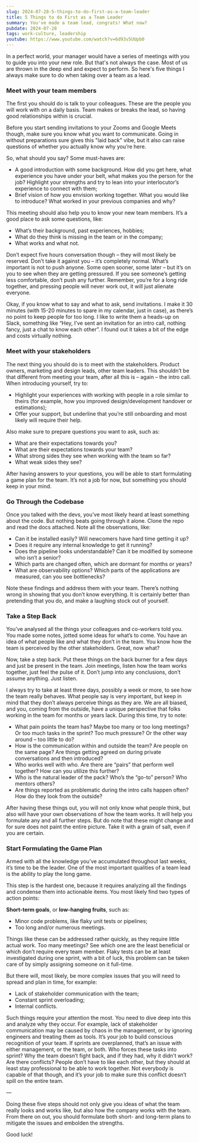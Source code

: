 ```yaml
---
slug: 2024-07-28-5-things-to-do-first-as-a-team-leader
title: 5 Things to do First as a Team Leader
summary: You've made a team lead, congrats! What now?
pubdate: 2024-07-28
tags: work-culture, leadership
youtube: https://www.youtube.com/watch?v=6d93v5UUpb0
---
```


In a perfect world, your manager would have a series of meetings with you to
guide you into your new role. But that's not always the case. Most of us are
thrown in the deep end and expect to perform. So here's five things I always
make sure to do when taking over a team as a lead.

### Meet with your team members

The first you should do is talk to your colleagues. These are the people you
will work with on a daily basis. Team makes or breaks the lead, so having good
relationships within is crucial.

Before you start sending invitations to your Zooms and Google Meets though, make
sure you know what you want to communicate. Going in without preparations sure
gives this "laid back" vibe, but it also can raise questions of whether you
actually know why you’re here.

So, what should you say? Some must-haves are:

- A good introduction with some background. How did you get here, what
  experience you have under your belt, what makes you the person for the job?
  Highlight your strengths and try to lean into your interlocutor’s experience
  to connect with them;
- Brief vision of how you envision working together. What you would like to
  introduce? What worked in your previous companies and why?

This meeting should also help you to know your new team members. It’s a good
place to ask some questions, like:

- What’s their background, past experiences, hobbies;
- What do they think is missing in the team or in the company;
- What works and what not.

Don’t expect five hours conversation though – they will most likely be reserved.
Don’t take it against you – it’s completely normal. What’s important is not to
push anyone. Some open sooner, some later – but it’s on you to see when they are
getting pressured. If you see someone’s getting less comfortable, don’t push any
further. Remember, you’re for a long ride together, and pressing people will
never work out, it will just alienate everyone.

Okay, if you know what to say and what to ask, send invitations. I make it 30
minutes (with 15-20 minutes to spare in my calendar, just in case), as there’s
no point to keep people for too long. I like to write them a heads-up on Slack,
something like “Hey, I’ve sent an invitation for an intro call, nothing fancy,
just a chat to know each other”. I found out it takes a bit of the edge and
costs virtually nothing.

### Meet with your stakeholders

The next thing you should do is to meet with the stakeholders. Product owners,
marketing and design leads, other team leaders. This shouldn’t be that different
from meeting your team, after all this is – again – the intro call. When
introducing yourself, try to:

- Highlight your experiences with working with people in a role similar to
  theirs (for example, how you improved design/development handover or
  estimations);
- Offer your support, but underline that you’re still onboarding and most likely
  will require their help.

Also make sure to prepare questions you want to ask, such as:

- What are their expectations towards you?
- What are their expectations towards your team?
- What strong sides they see when working with the team so far?
- What weak sides they see?

After having answers to your questions, you will be able to start formulating a
game plan for the team. It’s not a job for now, but something you should keep in
your mind.

### Go Through the Codebase

Once you talked with the devs, you’ve most likely heard at least something about
the code. But nothing beats going through it alone. Clone the repo and read the
docs attached. Note all the observations, like:

- Can it be installed easily? Will newcomers have hard time getting it up?
- Does it require any internal knowledge to get it running?
- Does the pipeline looks understandable? Can it be modified by someone who
  isn’t a senior?
- Which parts are changed often, which are dormant for months or years?
- What are observability options? Which parts of the applications are measured,
  can you see bottlenecks?

Note these findings and address them with your team. There’s nothing wrong in
showing that you don’t know everything. It is certainly better than pretending
that you do, and make a laughing stock out of yourself.

### Take a Step Back

You’ve analysed all the things your colleagues and co-workers told you. You made
some notes, jotted some ideas for what’s to come. You have an idea of what
people like and what they don’t in the team. You know how the team is perceived
by the other stakeholders. Great, now what?

Now, take a step back. Put these things on the back burner for a few days and
just be present in the team. Join meetings, listen how the team works together,
just feel the pulse of it. Don’t jump into any conclusions, don’t assume
anything. Just listen.

I always try to take at least three days, possibly a week or more, to see how
the team really behaves. What people say is very important, but keep in mind
that they don’t always perceive things as they are. We are all biased, and you,
coming from the outside, have a unique perspective that folks working in the
team for months or years lack. During this time, try to note:

- What pain points the team has? Maybe too many or too long meetings? Or too
  much tasks in the sprint? Too much pressure? Or the other way around – too
  little to do?
- How is the communication within and outside the team? Are people on the same
  page? Are things getting agreed on during private conversations and then
  introduced?
- Who works well with who. Are there are “pairs” that perform well together? How
  can you utilize this further?
- Who is the natural leader of the pack? Who’s the “go-to” person? Who mentors
  others?
- Are things reported as problematic during the intro calls happen often? How do
  they look from the outside?

After having these things out, you will not only know what people think, but
also will have your own observations of how the team works. It will help you
formulate any and all further steps. But do note that these might change and for
sure does not paint the entire picture. Take it with a grain of salt, even if
you are certain.

### Start Formulating the Game Plan

Armed with all the knowledge you’ve accumulated throughout last weeks, it’s time
to be the leader. One of the most important qualities of a team lead is the
ability to play the long game.

This step is the hardest one, because it requires analyzing all the findings and
condense them into actionable items. You most likely find two types of action
points:

**Short-term goals**, or **low-hanging fruits**, such as:

- Minor code problems, like flaky unit tests or pipelines;
- Too long and/or numerous meetings.

Things like these can be addressed rather quickly, as they require little actual
work. Too many meetings? See which one are the least beneficial or which don’t
require every team member. Flaky tests can be at least investigated during one
sprint, with a bit of luck, this problem can be taken care of by simply
assigning someone on it full-time.

But there will, most likely, be more complex issues that you will need to spread
and plan in time, for example:

- Lack of stakeholder communication with the team;
- Constant sprint overloading;
- Internal conflicts.

Such things require your attention the most. You need to dive deep into this and
analyze why they occur. For example, lack of stakeholder communication may be
caused by chaos in the management, or by ignoring engineers and treating them as
tools. It’s your job to build conscious recognition of your team. If sprints are
overplanned, that’s an issue with either management, or the team, or both. Who
forces these tasks into sprint? Why the team doesn’t fight back, and if they
had, why it didn’t work? Are there conflicts? People don’t have to like each
other, but they should at least stay professional to be able to work together.
Not everybody is capable of that though, and it’s your job to make sure this
conflict doesn’t spill on the entire team.

—

Doing these five steps should not only give you ideas of what the team really
looks and works like, but also how the company works with the team. From there
on out, you should formulate both short- and long-term plans to mitigate the
issues and embolden the strengths.

Good luck!
